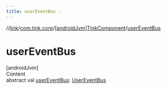```yaml
---
title: userEventBus -
---
```

//[link](../../index.md)/[com.tink.core](../index.md)/[[androidJvm]TinkComponent](index.md)/[userEventBus](user-event-bus.md)



# userEventBus  
[androidJvm]  
Content  
abstract val [userEventBus](user-event-bus.md): [UserEventBus](../../com.tink.service.authentication/[android-jvm]-user-event-bus/index.md)  



